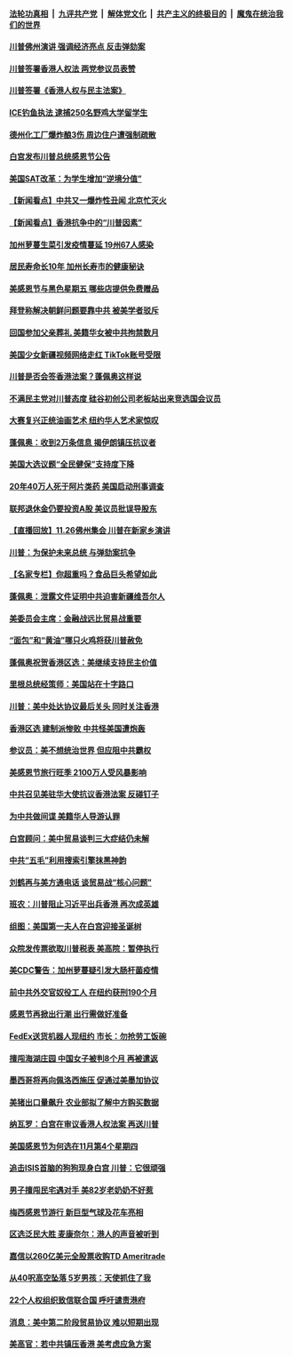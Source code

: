 ####  [法轮功真相](../../../../basic/blob/master/README.md?t=11281438) &nbsp;|&nbsp; [九评共产党](../../../../9ping.md/blob/master/README.md?t=11281438) &nbsp;|&nbsp; [解体党文化](../../../../jtdwh.md/blob/master/README.md?t=11281438)  &nbsp;|&nbsp; [共产主义的终极目的](../../../../gczydzjmd.md/blob/master/README.md?t=11281438) &nbsp;|&nbsp; [魔鬼在统治我们的世界](../../../../mgztzwmdsj.md/blob/master/README.md?t=11281438) 

#### [川普佛州演讲 强调经济亮点 反击弹劾案](../pages/nsc412/n11685977.md?t=11281438) 

#### [川普签署香港人权法 两党参议员表赞](../pages/nsc412/n11686012.md?t=11281438) 

#### [川普签署《香港人权与民主法案》](../pages/nsc412/n11685770.md?t=11281438) 

#### [ICE钓鱼执法 逮捕250名野鸡大学留学生](../pages/nsc412/n11685690.md?t=11281438) 

#### [德州化工厂爆炸酿3伤 周边住户遭强制疏散](../pages/nsc412/n11685691.md?t=11281438) 

#### [白宫发布川普总统感恩节公告](../pages/nsc412/n11685677.md?t=11281438) 

#### [美国SAT改革：为学生增加“逆境分值”](../pages/nsc412/n11685572.md?t=11281438) 

#### [【新闻看点】中共又一爆炸性丑闻 北京忙灭火](../pages/nsc412/n11685326.md?t=11281438) 

#### [【新闻看点】香港抗争中的“川普因素”](../pages/nsc412/n11685052.md?t=11281438) 

#### [加州萝蔓生菜引发疫情蔓延 19州67人感染](../pages/nsc412/n11685213.md?t=11281438) 

#### [居民寿命长10年 加州长寿市的健康秘诀](../pages/nsc412/n11685344.md?t=11281438) 

#### [美感恩节与黑色星期五 哪些店提供免费赠品](../pages/nsc412/n11685292.md?t=11281438) 

#### [拜登称解决朝鲜问题要靠中共 被美学者驳斥](../pages/nsc412/n11683945.md?t=11281438) 

#### [回国参加父亲葬礼 美籍华女被中共拘禁数月](../pages/nsc412/n11685115.md?t=11281438) 

#### [美国少女新疆视频网络走红 TikTok账号受限](../pages/nsc412/n11684993.md?t=11281438) 

#### [川普是否会签香港法案？蓬佩奥这样说](../pages/nsc412/n11684437.md?t=11281438) 

#### [不满民主党对川普态度 硅谷初创公司老板站出来竞选国会议员](../pages/nsc412/n11684069.md?t=11281438) 

#### [大赛复兴正统油画艺术 纽约华人艺术家惊叹](../pages/nsc412/n11683855.md?t=11281438) 

#### [蓬佩奥：收到2万条信息 揭伊朗镇压抗议者](../pages/nsc412/n11683766.md?t=11281438) 

#### [美国大选议题“全民健保”支持度下降](../pages/nsc412/n11683699.md?t=11281438) 

#### [20年40万人死于阿片类药 美国启动刑事调查](../pages/nsc412/n11683432.md?t=11281438) 

#### [联邦退休金仍要投资A股 美议员批误导股东](../pages/nsc412/n11683381.md?t=11281438) 

#### [【直播回放】11.26佛州集会 川普在新家乡演讲](../pages/nsc412/n11683057.md?t=11281438) 

#### [川普：为保护未来总统 与弹劾案抗争](../pages/nsc412/n11683454.md?t=11281438) 

#### [【名家专栏】你超重吗？食品巨头希望如此](../pages/nsc412/n11682369.md?t=11281438) 

#### [蓬佩奥：泄露文件证明中共迫害新疆维吾尔人](../pages/nsc412/n11683302.md?t=11281438) 

#### [美委员会主席：金融战远比贸易战重要](../pages/nsc412/n11682811.md?t=11281438) 

#### [“面包”和“黄油”哪只火鸡将获川普赦免](../pages/nsc412/n11683113.md?t=11281438) 

#### [蓬佩奥祝贺香港区选：美继续支持民主价值](../pages/nsc412/n11683279.md?t=11281438) 

#### [里根总统经策师：美国站在十字路口](../pages/nsc412/n11683128.md?t=11281438) 

#### [川普：美中处达协议最后关头 同时关注香港](../pages/nsc412/n11682888.md?t=11281438) 

#### [香港区选 建制派惨败 中共怪美国遭炮轰](../pages/nsc412/n11683073.md?t=11281438) 

#### [参议员：美不想统治世界 但应阻中共霸权](../pages/nsc412/n11682789.md?t=11281438) 

#### [美感恩节旅行旺季 2100万人受风暴影响](../pages/nsc412/n11682858.md?t=11281438) 

#### [中共召见美驻华大使抗议香港法案 反碰钉子](../pages/nsc412/n11682788.md?t=11281438) 

#### [为中共做间谍 美籍华人导游认罪](../pages/nsc412/n11682524.md?t=11281438) 

#### [白宫顾问：美中贸易谈判三大症结仍未解](../pages/nsc412/n11682620.md?t=11281438) 

#### [中共“五毛”利用搜索引擎抹黑神韵](../pages/nsc412/n11681048.md?t=11281438) 

#### [刘鹤再与美方通电话 谈贸易战“核心问题”](../pages/nsc412/n11682076.md?t=11281438) 

#### [班农：川普阻止习近平出兵香港 再次成英雄](../pages/nsc412/n11682050.md?t=11281438) 

#### [组图：美国第一夫人在白宫迎接圣诞树](../pages/nsc412/n11681892.md?t=11281438) 

#### [众院发传票欲取川普税表 美高院：暂停执行](../pages/nsc412/n11681826.md?t=11281438) 

#### [美CDC警告：加州萝蔓疑引发大肠杆菌疫情](../pages/nsc412/n11681454.md?t=11281438) 

#### [前中共外交官奴役工人 在纽约获刑190个月](../pages/nsc412/n11681484.md?t=11281438) 

#### [感恩节再掀出行潮 出行需做好准备](../pages/nsc412/n11681499.md?t=11281438) 

#### [FedEx送货机器人现纽约  市长：勿抢劳工饭碗](../pages/nsc412/n11681490.md?t=11281438) 

#### [擅闯海湖庄园 中国女子被判8个月 再被遣返](../pages/nsc412/n11680722.md?t=11281438) 

#### [墨西哥将再向佩洛西施压 促通过美墨加协议](../pages/nsc412/n11680563.md?t=11281438) 

#### [美猪出口量飙升 农业部拟了解中方购买数据](../pages/nsc412/n11680299.md?t=11281438) 

#### [纳瓦罗：白宫在审议香港人权法案 再送川普](../pages/nsc412/n11680303.md?t=11281438) 

#### [美国感恩节为何选在11月第4个星期四](../pages/nsc412/n11680115.md?t=11281438) 

#### [追击ISIS首脑的狗狗现身白宫 川普：它很顽强](../pages/nsc412/n11680258.md?t=11281438) 

#### [男子擅闯民宅遇对手 美82岁老奶奶不好惹](../pages/nsc412/n11680091.md?t=11281438) 

#### [梅西感恩节游行 新巨型气球及花车亮相](../pages/nsc412/n11679884.md?t=11281438) 

#### [区选泛民大胜 麦康奈尔：港人的声音被听到](../pages/nsc412/n11680033.md?t=11281438) 

#### [嘉信以260亿美元全股票收购TD Ameritrade](../pages/nsc412/n11680022.md?t=11281438) 

#### [从40呎高空坠落 5岁男孩：天使抓住了我](../pages/nsc412/n11679952.md?t=11281438) 

#### [22个人权组织致信联合国 呼吁谴责港府](../pages/nsc412/n11679948.md?t=11281438) 

#### [消息：美中第二阶段贸易协议 难以短期出现](../pages/nsc412/n11679340.md?t=11281438) 

#### [美高官：若中共镇压香港 美考虑应急方案](../pages/nsc412/n11678606.md?t=11281438) 

